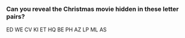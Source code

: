 ### Can you reveal the Christmas movie hidden in these letter pairs?

ED WE CV KI ET HQ BE PH AZ LP ML AS
